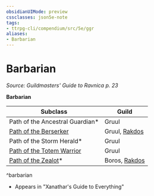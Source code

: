 ```yaml
---
obsidianUIMode: preview
cssclasses: json5e-note
tags:
- ttrpg-cli/compendium/src/5e/ggr
aliases:
- Barbarian
---
```

# Barbarian
*Source: Guildmasters' Guide to Ravnica p. 23* 

**Barbarian**

| Subclass | Guild |
|----------|-------|
| Path of the Ancestral Guardian* | Gruul |
| [Path of the Berserker](Інструменти%20ДМ/CLI/classes/barbarian-xphb.md) | Gruul, [Rakdos](Інструменти%20ДМ/CLI/bestiary/npc/rakdos-ggr.md) |
| Path of the Storm Herald* | Gruul |
| [Path of the Totem Warrior](Інструменти%20ДМ/CLI/classes/barbarian-xphb.md) | Gruul |
| [Path of the Zealot](Інструменти%20ДМ/CLI/classes/barbarian-xphb-path-of-the-zealot-xphb.md)* | Boros, [Rakdos](Інструменти%20ДМ/CLI/bestiary/npc/rakdos-ggr.md) |
^barbarian

* Appears in "Xanathar's Guide to Everything"